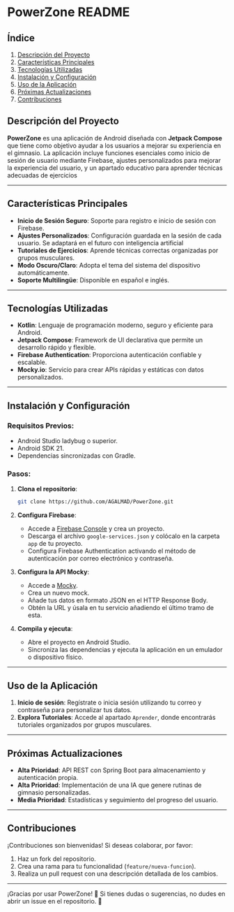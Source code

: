 
# PowerZone README


## Índice
1. [Descripción del Proyecto](#descripción-del-proyecto)
2. [Características Principales](#características-principales)
3. [Tecnologías Utilizadas](#tecnologías-utilizadas)
4. [Instalación y Configuración](#instalación-y-configuración)
5. [Uso de la Aplicación](#uso-de-la-aplicación)
6. [Próximas Actualizaciones](#próximas-actualizaciones)
7. [Contribuciones](#contribuciones)
   
## Descripción del Proyecto

**PowerZone** es una aplicación de Android diseñada con **Jetpack Compose** que tiene como objetivo ayudar a los usuarios a mejorar su experiencia en el gimnasio. La aplicación incluye funciones esenciales como inicio de sesión de usuario mediante Firebase, ajustes personalizados para mejorar la experiencia del usuario, y un apartado educativo para aprender técnicas adecuadas de ejercicios


---

## Características Principales

- **Inicio de Sesión Seguro**: Soporte para registro e inicio de sesión con Firebase.
- **Ajustes Personalizados**: Configuración guardada en la sesión de cada usuario. Se adaptará en el futuro con inteligencia artificial
- **Tutoriales de Ejercicios**: Aprende técnicas correctas organizadas por grupos musculares.
- **Modo Oscuro/Claro**: Adopta el tema del sistema del dispositivo automáticamente.
- **Soporte Multilingüe**: Disponible en español e inglés.

---

## Tecnologías Utilizadas

- **Kotlin**: Lenguaje de programación moderno, seguro y eficiente para Android.
- **Jetpack Compose**: Framework de UI declarativa que permite un desarrollo rápido y flexible.
- **Firebase Authentication**: Proporciona autenticación confiable y escalable.
- **Mocky.io**: Servicio para crear APIs rápidas y estáticas con datos personalizados.

---

## Instalación y Configuración

### Requisitos Previos:
- Android Studio ladybug o superior.
- Android SDK 21.
- Dependencias sincronizadas con Gradle.

### Pasos:

1. **Clona el repositorio**:
   ```bash
   git clone https://github.com/AGALMAD/PowerZone.git
   ```

2. **Configura Firebase**:
   - Accede a [Firebase Console](https://console.firebase.google.com) y crea un proyecto.
   - Descarga el archivo `google-services.json` y colócalo en la carpeta `app` de tu proyecto.
   - Configura Firebase Authentication activando el método de autenticación por correo electrónico y contraseña.

3. **Configura la API Mocky**:
   - Accede a [Mocky](https://designer.mocky.io/).
   - Crea un nuevo mock.
   - Añade tus datos en formato JSON en el HTTP Response Body.
   - Obtén la URL y úsala en tu servicio añadiendo el último tramo de esta.

4. **Compila y ejecuta**:
   - Abre el proyecto en Android Studio.
   - Sincroniza las dependencias y ejecuta la aplicación en un emulador o dispositivo físico.

---

## Uso de la Aplicación

1. **Inicio de sesión**: Regístrate o inicia sesión utilizando tu correo y contraseña para personalizar tus datos.
2. **Explora Tutoriales**: Accede al apartado `Aprender`, donde encontrarás tutoriales organizados por grupos musculares.

---

## Próximas Actualizaciones

- **Alta Prioridad**: API REST con Spring Boot para almacenamiento y autenticación propia.
- **Alta Prioridad**: Implementación de una IA que genere rutinas de gimnasio personalizadas.
- **Media Prioridad**: Estadísticas y seguimiento del progreso del usuario.

---

## Contribuciones

¡Contribuciones son bienvenidas! Si deseas colaborar, por favor:

1. Haz un fork del repositorio.
2. Crea una rama para tu funcionalidad (`feature/nueva-funcion`).
3. Realiza un pull request con una descripción detallada de los cambios.

---


¡Gracias por usar PowerZone! 💪 Si tienes dudas o sugerencias, no dudes en abrir un issue en el repositorio. 🚀
